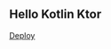 Hello Kotlin Ktor
-----------------

[Deploy](https://console.cloud.google.com/cloudshell/environment/view?shellonly=true&cloudshell_git_repo=https://github.com/jamesward/hello-kotlin-ktor.git&cloudshell_image=gcr.io/cr-demo-235923/cr-button)
